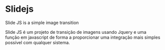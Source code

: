 # Slidejs
Slide JS is a simple image transition

Slide JS é um projeto de transição de imagens usando Jquery e uma função em javascript de forma a proporcionar uma integração mais
simples possível com qualquer sistema.
